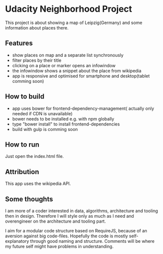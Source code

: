 # Udacity Neighborhood Project
This project is about showing a map of Leipzig(Germany) and some information about places there.

## Features
- show places on map and a separate list synchronously
- filter places by their title
- clicking on a place or marker opens an infowindow
- the infowindow shows a snippet about the place from wikipedia
- app is responsive and optimised for smartphone and desktop(tablet comming soon)


## How to build
- app uses bower for frontend-dependency-management( actually only needed if CDN is unavailable)
- bower needs to be installed e.g. with npm globally
- type "bower install" to install frontend-dependencies
- build with gulp is comming soon

## How to run
Just open the index.html file.

## Attribution
This app uses the wikipedia API.

## Some thoughts
I am more of a coder interested in data, algorithms, architecture and tooling then in design.
Therefore I will style only as much as I need and overengineer on the architecture and tooling part.

I aim for a modular code structure based on RequireJS, because of an aversion against big code-files.
Hopefully the code is mostly self-explanatory through good naming and structure.
Comments will be where my future self might have problems in understanding. 
